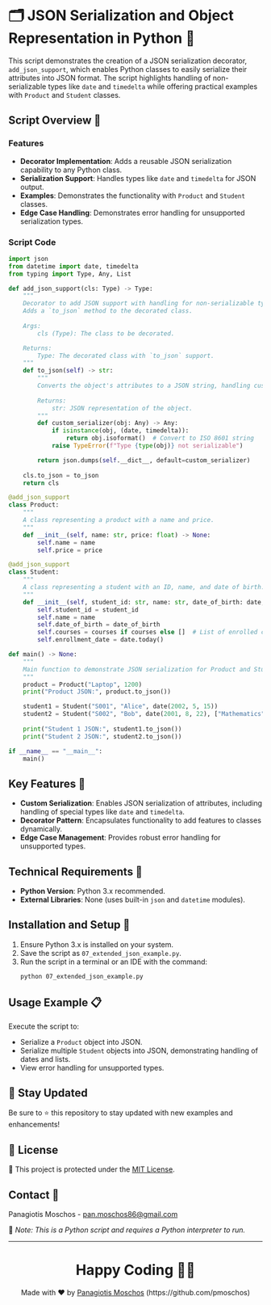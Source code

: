# 🗂️ JSON Serialization and Object Representation in Python 💾

This script demonstrates the creation of a JSON serialization decorator, `add_json_support`, which enables Python classes to easily serialize their attributes into JSON format. The script highlights handling of non-serializable types like `date` and `timedelta` while offering practical examples with `Product` and `Student` classes.

## Script Overview 📘

### Features
- **Decorator Implementation**: Adds a reusable JSON serialization capability to any Python class.
- **Serialization Support**: Handles types like `date` and `timedelta` for JSON output.
- **Examples**: Demonstrates the functionality with `Product` and `Student` classes.
- **Edge Case Handling**: Demonstrates error handling for unsupported serialization types.

### Script Code

```python
import json
from datetime import date, timedelta
from typing import Type, Any, List

def add_json_support(cls: Type) -> Type:
    """
    Decorator to add JSON support with handling for non-serializable types.
    Adds a `to_json` method to the decorated class.
    
    Args:
        cls (Type): The class to be decorated.

    Returns:
        Type: The decorated class with `to_json` support.
    """
    def to_json(self) -> str:
        """
        Converts the object's attributes to a JSON string, handling custom types.
        
        Returns:
            str: JSON representation of the object.
        """
        def custom_serializer(obj: Any) -> Any:
            if isinstance(obj, (date, timedelta)):
                return obj.isoformat()  # Convert to ISO 8601 string
            raise TypeError(f"Type {type(obj)} not serializable")

        return json.dumps(self.__dict__, default=custom_serializer)
    
    cls.to_json = to_json
    return cls

@add_json_support
class Product:
    """
    A class representing a product with a name and price.
    """
    def __init__(self, name: str, price: float) -> None:
        self.name = name
        self.price = price

@add_json_support
class Student:
    """
    A class representing a student with an ID, name, and date of birth.
    """
    def __init__(self, student_id: str, name: str, date_of_birth: date, courses: List[str] = None) -> None:
        self.student_id = student_id
        self.name = name
        self.date_of_birth = date_of_birth
        self.courses = courses if courses else []  # List of enrolled courses
        self.enrollment_date = date.today()

def main() -> None:
    """
    Main function to demonstrate JSON serialization for Product and Student classes.
    """
    product = Product("Laptop", 1200)
    print("Product JSON:", product.to_json())

    student1 = Student("S001", "Alice", date(2002, 5, 15))
    student2 = Student("S002", "Bob", date(2001, 8, 22), ["Mathematics", "Physics"])
    
    print("Student 1 JSON:", student1.to_json())
    print("Student 2 JSON:", student2.to_json())

if __name__ == "__main__":
    main()
```

## Key Features 🌟
- **Custom Serialization**: Enables JSON serialization of attributes, including handling of special types like `date` and `timedelta`.
- **Decorator Pattern**: Encapsulates functionality to add features to classes dynamically.
- **Edge Case Management**: Provides robust error handling for unsupported types.

## Technical Requirements 🔧
- **Python Version**: Python 3.x recommended.
- **External Libraries**: None (uses built-in `json` and `datetime` modules).

## Installation and Setup 🚀
1. Ensure Python 3.x is installed on your system.
2. Save the script as `07_extended_json_example.py`.
3. Run the script in a terminal or an IDE with the command:
   ```bash
   python 07_extended_json_example.py
   ```

## Usage Example 📋
Execute the script to:
- Serialize a `Product` object into JSON.
- Serialize multiple `Student` objects into JSON, demonstrating handling of dates and lists.
- View error handling for unsupported types.

## 📢 Stay Updated

Be sure to ⭐ this repository to stay updated with new examples and enhancements!

## 🔄 License
🔐 This project is protected under the [MIT License](https://mit-license.org/).

## Contact 📧
Panagiotis Moschos - pan.moschos86@gmail.com

🔗 *Note: This is a Python script and requires a Python interpreter to run.*

---
<h1 align=center>Happy Coding 👨‍💻 </h1>

<p align="center">
  Made with ❤️ by
  <a href="https://www.linkedin.com/in/panagiotis-moschos" target="_blank">
  Panagiotis Moschos</a> (https://github.com/pmoschos)
</p>

